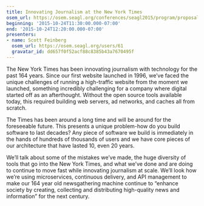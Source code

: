 ```yaml
---
title: Innovating Journalism at the New York Times
osem_url: https://osem.seagl.org/conferences/seagl2015/program/proposals/50
beginning: '2015-10-24T11:30:00.000-07:00'
end: '2015-10-24T12:20:00.000-07:00'
presenters:
- name: Scott Feinberg
  osem_url: https://osem.seagl.org/users/61
  gravatar_id: dd657f0f52acf88c8385b43a7670495f
---
```


The New York Times has been innovating journalism with technology for the past 164 years. Since our first website launched in 1996, we’ve faced the unique challenges of running a high-traffic website from the moment we launched, something incredibly challenging for a company where digital started off as an afterthought. Without the open source tools available today, this required building web servers, ad networks, and caches all from scratch.

The Times has been around a long time and will be around for the foreseeable future. This presents a unique problem-how do you build software to last decades? Any piece of software we build is immediately in the hands of hundreds of thousands of users and we have core pieces of our architecture that have lasted 10, even 20 years.

We’ll talk about some of the mistakes we’ve made, the huge diversity of tools that go into the New York Times, and what we’ve done and are doing to continue to move fast while innovating journalism at scale. We’ll look how we’re using microservices, continuous delivery, and API management to make our 164 year old newsgathering machine continue to “enhance society by creating, collecting and distributing high-quality news and information” for the next century.

